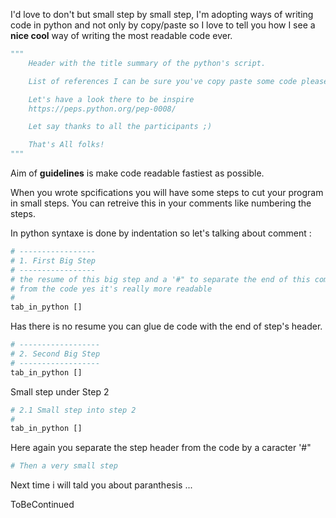 I'd love to don't but small step by small step, I'm adopting ways of writing code in python and not only by copy/paste so I love to tell you how I see a **nice cool** way of writing the most readable code ever.

```python
"""
    Header with the title summary of the python's script.

    List of references I can be sure you've copy paste some code please give the link.

    Let's have a look there to be inspire
    https://peps.python.org/pep-0008/

    Let say thanks to all the participants ;)

    That's All folks!
"""
```

Aim of **guidelines** is make code readable fastiest as possible. 

When you wrote spcifications you will have some steps to cut your program in small steps. You can retreive this in your comments like numbering the steps.

In python syntaxe is done by indentation so let's talking about comment :

```python
# -----------------
# 1. First Big Step
# -----------------
# the resume of this big step and a '#" to separate the end of this comment
# from the code yes it's really more readable
#
tab_in_python []
```

Has there is no resume you can glue de code with the end of step's header.

```python
# ------------------
# 2. Second Big Step
# ------------------
tab_in_python []
```

Small step under Step 2

```python
# 2.1 Small step into step 2
#
tab_in_python []
```

Here again you separate the step header from the code by a caracter '#"

```python
# Then a very small step
```

Next time i will tald you about paranthesis ...

ToBeContinued